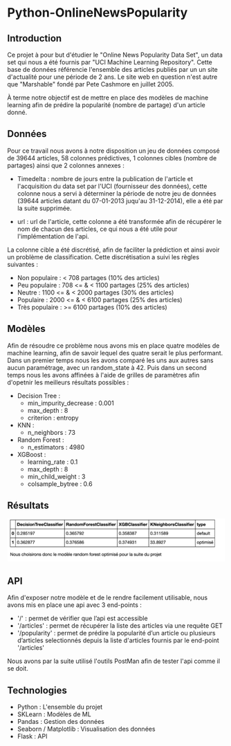 # Python-OnlineNewsPopularity
## Introduction

Ce projet à pour but d'étudier le "Online News Popularity Data Set", un data set qui nous a été fournis par "UCI Machine Learning Repository". Cette base de données référencie l'ensemble des articles publiés par un un site d'actualité pour une période de 2 ans. Le site web en question n'est autre que "Marshable" fondé par Pete Cashmore en juillet 2005.

À terme notre objectif est de mettre en place des modèles de machine learning afin de prédire la popularité (nombre de partage) d'un article donné.


## Données

Pour ce travail nous avons à notre disposition un jeu de données composé de 39644 articles, 58 colonnes prédictives, 1 colonnes cibles (nombre de partages) ainsi que 2 colonnes annexes : 
  
  - Timedelta : nombre de jours entre la publication de l'article et l'acquisition du data set par l'UCI (fournisseur des données), cette colonne nous a servi à déterminer la période de notre jeu de données (39644 articles datant du 07-01-2013 juqu'au 31-12-2014), elle a été par la suite supprimée.
  
  - url : url de l'article, cette colonne a été transformée afin de récupérer le nom de chacun des articles, ce qui nous a été utile pour l'implémentation de l'api.
  
La colonne cible a été discrétisé, afin de faciliter la prédiction et ainsi avoir un problème de classification. Cette discrétisation a suivi les règles suivantes :
  - Non populaire : < 708 partages (10% des articles)
  - Peu populaire : 708 <= & < 1100 partages (25% des articles)
  - Neutre : 1100 <= & < 2000 partages (30% des articles)
  - Populaire : 2000 <= & < 6100 partages (25% des articles)
  - Très populaire : >= 6100 partages (10% des articles)


## Modèles

Afin de résoudre ce problème nous avons mis en place quatre modèles de machine learning, afin de savoir lequel des quatre serait le plus performant.
Dans un premier temps nous les avons comparé les uns aux autres sans aucun paramétrage, avec un random_state à 42. Puis dans un second temps nous les avons affinées à l'aide de grilles de paramètres afin d'opetnir les meilleurs résultats possibles :
 
 - Decision Tree : 
    - min_impurity_decrease : 0.001
    - max_depth : 8
    - criterion : entropy
 - KNN : 
    - n_neighbors : 73
 - Random Forest :
    - n_estimators : 4980
 - XGBoost : 
    - learning_rate : 0.1
    - max_depth : 8
    - min_child_weight : 3
    - colsample_bytree : 0.6
   
   
## Résultats

![Screenshot](resultats.png)


## API

Afin d'exposer notre modèle et de le rendre facilement utilisable, nous avons mis en place une api avec 3 end-points : 

  - '/' : permet de vérifier que l’api est accessible 
  - '/articles' : permet de récupérer la liste des articles via une requête GET
  - '/popularity' : permet de prédire la popularité d’un article ou plusieurs d’articles selectionnés depuis la liste d'articles fournis par le end-point '/articles'
  
Nous avons par la suite utilisé l'outils PostMan afin de tester l'api comme il se doit.


## Technologies 

- Python : L'ensemble du projet
- SKLearn : Modèles de ML
- Pandas : Gestion des données
- Seaborn / Matplotlib : Visualisation des données
- Flask : API

